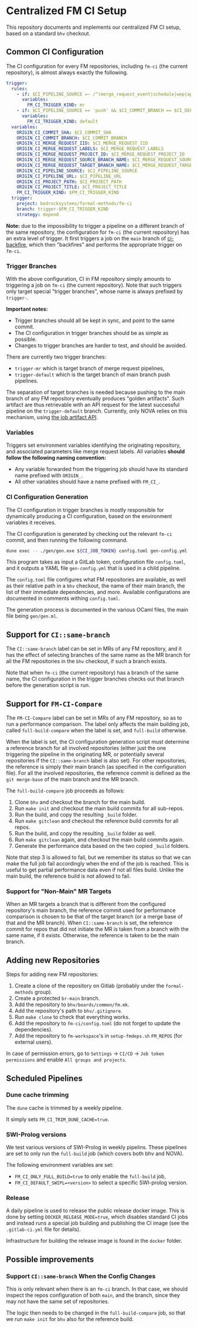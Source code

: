 Centralized FM CI Setup
=======================

This repository documents and implements our centralized FM CI setup, based on
a standard `bhv` checkout.

## Common CI Configuration

The CI configuration for every FM repositories, including `fm-ci` (the current
repository), is almost always exactly the following.
```yaml
trigger:
  rules:
    - if: $CI_PIPELINE_SOURCE =~ /^(merge_request_event|schedule|wep|api)$/
      variables:
        FM_CI_TRIGGER_KIND: mr
    - if: $CI_PIPELINE_SOURCE == 'push' && $CI_COMMIT_BRANCH == $CI_DEFAULT_BRANCH
      variables:
        FM_CI_TRIGGER_KIND: default
  variables:
    ORIGIN_CI_COMMIT_SHA: $CI_COMMIT_SHA
    ORIGIN_CI_COMMIT_BRANCH: $CI_COMMIT_BRANCH
    ORIGIN_CI_MERGE_REQUEST_IID: $CI_MERGE_REQUEST_IID
    ORIGIN_CI_MERGE_REQUEST_LABELS: $CI_MERGE_REQUEST_LABELS
    ORIGIN_CI_MERGE_REQUEST_PROJECT_ID: $CI_MERGE_REQUEST_PROJECT_ID
    ORIGIN_CI_MERGE_REQUEST_SOURCE_BRANCH_NAME: $CI_MERGE_REQUEST_SOURCE_BRANCH_NAME
    ORIGIN_CI_MERGE_REQUEST_TARGET_BRANCH_NAME: $CI_MERGE_REQUEST_TARGET_BRANCH_NAME
    ORIGIN_CI_PIPELINE_SOURCE: $CI_PIPELINE_SOURCE
    ORIGIN_CI_PIPELINE_URL: $CI_PIPELINE_URL
    ORIGIN_CI_PROJECT_PATH: $CI_PROJECT_PATH
    ORIGIN_CI_PROJECT_TITLE: $CI_PROJECT_TITLE
    FM_CI_TRIGGER_KIND: $FM_CI_TRIGGER_KIND
  trigger:
    project: bedrocksystems/formal-methods/fm-ci
    branch: trigger-$FM_CI_TRIGGER_KIND
    strategy: depend
```

**Note:** due to the impossibility to trigger a pipeline on a different branch
of the same repository, the configuration for `fm-ci` (the current repository)
has an extra level of trigger. It first triggers a job on the `main` branch of
[ci-backfire](https://gitlab.com/bedrocksystems/formal-methods/ci-backfire),
which then "backfires" and performs the appropriate trigger on `fm-ci`.

### Trigger Branches

With the above configuration, CI in FM repository simply amounts to triggering
a job on `fm-ci` (the current repository). Note that such triggers only target
special "trigger branches", whose name is always prefixed by `trigger-`.

**Important notes:**
- Trigger branches should all be kept in sync, and point to the same commit.
- The CI configuration in trigger branches should be as simple as possible.
- Changes to trigger branches are harder to test, and should be avoided.

There are currently two trigger branches:
- `trigger-mr` which is target branch of merge request pipelines,
- `trigger-default` which is the target branch of main branch push pipelines.

The separation of target branches is needed because pushing to the main branch
of any FM repository eventually produces "golden artifacts". Such artifact are
thus retrievable with an API request for the latest successful pipeline on the
`trigger-default` branch. Currently, only NOVA relies on this mechanism, using
[the job artifact API](https://docs.gitlab.com/ee/api/job_artifacts.html).

### Variables

Triggers set environment variables identifying the originating repository, and
associated parameters like merge request labels. All variables **should follow
the following naming convention:**
- Any variable forwarded from the triggering job should have its standard name
  prefixed with `ORIGIN_`.
- All other variables should have a name prefixed with `FM_CI_`.

### CI Configuration Generation

The CI configuration in trigger branches is mostly responsible for dynamically
producing a CI configuration, based on the environment variables it receives.

The CI configuration is generated by checking out the relevant `fm-ci` commit,
and then running the following command.
```sh
dune exec -- ./gen/gen.exe ${CI_JOB_TOKEN} config.toml gen-config.yml
```
This program takes as input a GitLab token, configuration file `config.toml`,
and it outputs a YAML file `gen-config.yml` that is used in a child pipeline.

The `config.toml` file configures what FM repositories are available, as well
as their relative path in a `bhv` checkout, the name of their main branch, the
list of their immediate dependencies, and more. Available configurations are
documented in comments withing `config.toml`.

The generation process is documented in the various OCaml files, the main file
being `gen/gen.ml`.

## Support for `CI::same-branch`

The `CI::same-branch` label can be set in MRs of any FM repository, and it has
the effect of selecting branches of the same name as the MR branch for all the
FM repositories in the `bhv` checkout, if such a branch exists.

Note that when `fm-ci` (the current repository) has a branch of the same name,
the CI configuration in the trigger branches checks out that branch before the
generation script is run.

## Support for `FM-CI-Compare`

The `FM-CI-Compare` label can be set in MRs of any FM repository, so as to run
a performance comparison. The label only affects the main building job, called
`full-build-compare` when the label is set, and `full-build` otherwise.

When the label is set, the CI configuration generation script must determine a
reference branch for all involved repositories (either just the one triggering
the pipeline in the originating MR, or potentially several repositories if the
`CI::same-branch` label is also set). For other repositories, the reference is
simply their main branch (as specified in the configuration file). For all the
involved repositories, the reference commit is defined as the `git merge-base`
of the main branch and the MR branch.

The `full-build-compare` job proceeds as follows:
1. Clone `bhv` and checkout the branch for the main build.
2. Run `make init` and checkout the main build commits for all sub-repos.
3. Run the build, and copy the resulting `_build` folder.
4. Run `make gitclean` and checkout the reference build commits for all repos.
5. Run the build, and copy the resulting `_build` folder as well.
6. Run `make gitclean` again, and checkout the main build commits again.
7. Generate the performance data based on the two copied `_build` folders.

Note that step 3 is allowed to fail, but we remember its status so that we can
make the full job fail accordingly when the end of the job is reached. This is
useful to get partial performance data even if not all files build. Unlike the
main build, the reference build is not allowed to fail.

### Support for "Non-Main" MR Targets

When an MR targets a branch that is different from the configured repository's
main branch, the reference commit used for performance comparison is chosen to
be that of the target branch (or a merge base of that and the MR branch). When
`CI::same-branch` is set, the reference commit for repos that did not initiate
the MR is taken from a branch with the same name, if it exists. Otherwise, the
reference is taken to be the main branch.

## Adding new Repositories

Steps for adding new FM repositories:
1. Create a clone of the repository on Gitlab (probably under the 
   `formal-methods` group).
2. Create a protected `br-main` branch.
3. Add the repository to `bhv/boards/common/fm.mk`.
4. Add the repository's path to `bhv/.gitignore`.
5. Run `make clone` to check that everything works.
6. Add the repository to `fm-ci/config.toml` (do not forget to update the
   dependencies).
7. Add the repository to `fm-workspace`'s in `setup-fmdeps.sh` `FM_REPOS` (for external users).

In case of permission errors, go to `Settings` -> `CI/CD` -> `Job token 
permissions` and enable `All groups and projects`.

## Scheduled Pipelines

### Dune cache trimming

The `dune` cache is trimmed by a weekly pipeline.

It simply sets `FM_CI_TRIM_DUNE_CACHE=true`.

### SWI-Prolog versions

We test various versions of SWI-Prolog in weekly pipelins. These pipelines are
set to only run the `full-build` job (which covers both bhv and NOVA).

The following environment variables are set:
- `FM_CI_ONLY_FULL_BUILD=true` to only enable the `full-build` job,
- `FM_CI_DEFAULT_SWIPL=<version>` to select a specific SWI-prolog version.

### Release

A daily pipeline is used to release the public release docker image. This is
done by setting `DOCKER_RELEASE_MODE=true`, which disables standard CI jobs
and instead runs a special job building and publishing the CI image (see the
`.gitlab-ci.yml` file for details).

Infrastructure for building the release image is found in the `docker` folder.

## Possible improvements

### Support `CI::same-branch` When the Config Changes

This is only relevant when there is an `fm-ci` branch. In that case, we should
inspect the repos configuration of both `main`, and the branch, since they may
not have the same set of repositories.

The logic then needs to be changed in the `full-build-compare` job, so that we
run `make init` for `bhv` also for the reference build.
